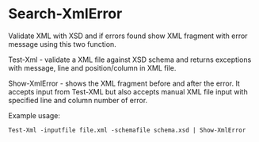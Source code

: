 # Search-XmlError

Validate XML with XSD and if errors found show XML fragment with error message using this two function.

Test-Xml - validate a XML file against XSD schema and returns exceptions with message, line and position/column in XML file.

Show-XmlError - shows the XML fragment before and after the error. It accepts input from Test-XML but also accepts manual XML file input with specified line and column number of error.

Example usage:

    Test-Xml -inputfile file.xml -schemafile schema.xsd | Show-XmlError
